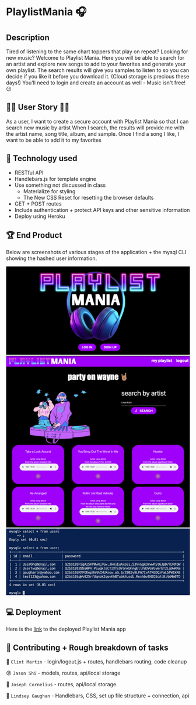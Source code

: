 # PlaylistMania 🎧

## Description

Tired of listening to the same chart toppers that play on repeat? Looking for new music? Welcome to Playlist Mania. Here you will be able to search for an artist and explore new songs to add to your favorites and generate your own playlist. The search results will give you samples to listen to so you can decide if you like it before you download it. (Cloud storage is precious these days!) You'll need to login and create an account as well - Music isn't free! 😉 


## 🕺🏽 User Story 💃🏼

As a user, I want to create a secure account with Playlist Mania
so that I can search new music by artist
When I search, the results will provide me with the artist name, song title, album, and sample.
Once I find a song I like, I want to be able to add it to my favorites


## 💾 Technology used

* RESTful API
* Handlebars.js for template engine 
* Use something not discussed in class
  * Materialize for styling
  * The New CSS Reset for resetting the browser defaults
* GET + POST routes
* Include authentication + protect API keys and other sensitive information
* Deploy using Heroku


## 🏆 End Product 
Below are screenshots of various stages of the application + the mysql CLI showing the hashed user information.

<!-- screenshots -->
![screenshot1 of playlistManiaApp](./public/images/homeScreenshot.png)
![screenshot2 of playlistManiaApp](./public/images/searchScreenshot.png)
![screenshot3 of playlistManiaApp](./public/images/mysqlScreenshot.png)


<!-- link -->
## 💻 Deployment
Here is the [link]() to the deployed Playlist Mania app


## 📓 Contributing + Rough breakdown of tasks

🥲 `Clint Martin` - login/logout.js + routes, handlebars routing, code cleanup

😡 `Jason Shi` - models, routes, api/local storage

🤭 `Joseph Cornelius` - routes, api/local storage

🫠 `Lindsey Gaughan` - Handlebars, CSS, set up file structure + connection, api



